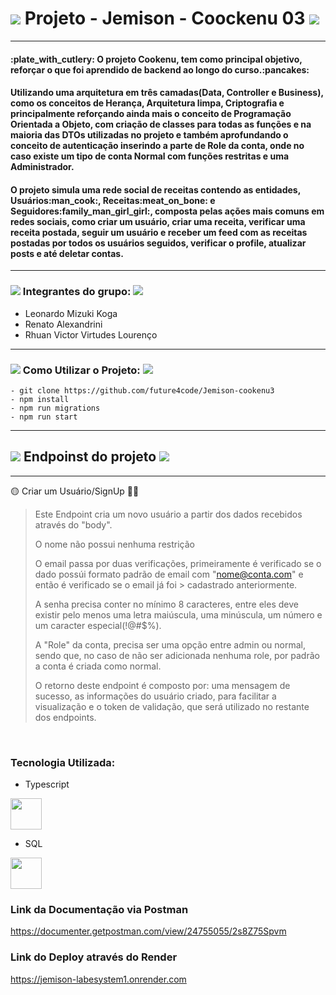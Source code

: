 <div>
<h1>
<img src = "https://user-images.githubusercontent.com/102265620/220200532-5fa4a52f-6be4-43c8-8214-d0eabbc68d8c.png" /img>
Projeto - Jemison - Coockenu 03  <img src ="https://user-images.githubusercontent.com/102265620/220200026-f6641029-9ac6-4a6c-ba25-4232984f9e20.png"/img>
</div>
</h1>
<hr>
<h4>
:plate_with_cutlery: O projeto Cookenu, tem como principal objetivo, reforçar o que foi aprendido de backend ao longo do curso.:pancakes:
</h4>
<h4>
Utilizando uma arquitetura em três camadas(Data, Controller e Business), como os conceitos de Herança, Arquitetura limpa, Criptografia e principalmente reforçando ainda mais o conceito de Programação Orientada a Objeto, com criação de classes para todas as funções e na maioria das DTOs utilizadas no projeto e também aprofundando o conceito de autenticação inserindo a parte de Role da conta, onde no caso existe um tipo de conta Normal com funções restritas e uma Administrador.
</h4>
<h4>
O projeto simula uma rede social de receitas contendo as entidades, Usuários:man_cook:, Receitas:meat_on_bone: e Seguidores:family_man_girl_girl:, composta pelas ações mais comuns em redes sociais, como criar um usuário, criar uma receita, verificar uma receita postada, seguir um usuário e receber um feed com as receitas postadas por todos os usuários seguidos, verificar o profile, atualizar posts e até deletar contas.
</h4>

<hr>

<div>
<h3>
<img src ="https://user-images.githubusercontent.com/102265620/220210264-5210a108-b18a-42e4-9c79-e7b7bfd2c02d.png" /img>
 Integrantes do grupo:
 <img src = "https://user-images.githubusercontent.com/102265620/220205822-d06a3346-a204-4e35-8838-ed3d22ad8f8b.png"/img>


 </h3>
 
* Leonardo Mizuki Koga
* Renato Alexandrini
* Rhuan Victor Virtudes Lourenço
---
</div>


<h3>
<img src ="https://user-images.githubusercontent.com/102265620/220208927-bf649bf7-8434-40de-800b-59d1764d7f93.png" /img>
Como Utilizar o Projeto:
<img src = "https://user-images.githubusercontent.com/102265620/220210337-54329eef-2d6f-41e1-a6fa-c419d00af59f.png"/img>
</h3>

~~~
- git clone https://github.com/future4code/Jemison-cookenu3 
- npm install
- npm run migrations
- npm run start
~~~

---

<h2>
<img src ="https://user-images.githubusercontent.com/102265620/220210720-83874ff1-9218-4e5e-94f5-279dbba6b73c.png"/img>
Endpoinst do projeto
<img src ="https://user-images.githubusercontent.com/102265620/220211624-cb6b3206-a036-42ee-941f-881481bffce2.png"/img>
</h2>

---


:yellow_circle: Criar um Usuário/SignUp :man_cook:
>  Este Endpoint cria um novo usuário a partir dos dados recebidos através do "body".
>
> O nome não possui nenhuma restrição
>
> O email passa por duas verificações, primeiramente é verificado se o dado possúi formato padrão de email com "nome@conta.com" e então é verificado se o email já foi > cadastrado anteriormente.
>
> A senha precisa conter no mínimo 8 caracteres, entre eles deve existir pelo menos uma letra maiúscula, uma minúscula, um número e um caracter especial(!@#$%).
>
> A "Role" da conta, precisa ser uma opção entre admin ou normal, sendo que, no caso de não ser adicionada nenhuma role, por padrão a conta é criada como normal.
>
> O retorno deste endpoint é composto por: uma mensagem de sucesso, as informações do usuário criado, para facilitar a visualização e o token de validação, que será utilizado no restante dos endpoints.

</br>



### Tecnologia Utilizada:
* Typescript

<img src="https://user-images.githubusercontent.com/102265620/205476749-786b35ae-cb86-44ab-bff9-4bd8833284b7.png" width="50px">

* SQL

<img src="https://user-images.githubusercontent.com/102265620/205476861-68520703-8f8b-4dc9-9336-fc7d8b4a0764.jpg" width="50px">

### Link da Documentação via Postman
https://documenter.getpostman.com/view/24755055/2s8Z75Spvm

### Link do Deploy através do Render
https://jemison-labesystem1.onrender.com

